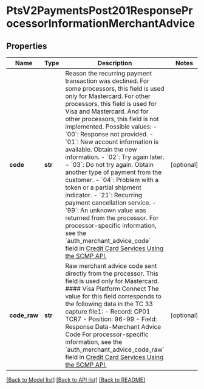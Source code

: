 # PtsV2PaymentsPost201ResponseProcessorInformationMerchantAdvice

## Properties
Name | Type | Description | Notes
------------ | ------------- | ------------- | -------------
**code** | **str** | Reason the recurring payment transaction was declined. For some processors, this field is used only for Mastercard. For other processors, this field is used for Visa and Mastercard. And for other processors, this field is not implemented.  Possible values:   - &#x60;00&#x60;: Response not provided.  - &#x60;01&#x60;: New account information is available. Obtain the new information.  - &#x60;02&#x60;: Try again later.  - &#x60;03&#x60;: Do not try again. Obtain another type of payment from the customer.  - &#x60;04&#x60;: Problem with a token or a partial shipment indicator.  - &#x60;21&#x60;: Recurring payment cancellation service.  - &#x60;99&#x60;: An unknown value was returned from the processor.  For processor-specific information, see the &#x60;auth_merchant_advice_code&#x60; field in [Credit Card Services Using the SCMP API.](http://apps.cybersource.com/library/documentation/dev_guides/CC_Svcs_SCMP_API/html)  | [optional] 
**code_raw** | **str** | Raw merchant advice code sent directly from the processor. This field is used only for Mastercard.  #### Visa Platform Connect The value for this field corresponds to the following data in the TC 33 capture file1: - Record: CP01 TCR7 - Position: 96-99 - Field: Response Data-Merchant Advice Code   For processor-specific information, see the &#x60;auth_merchant_advice_code_raw&#x60; field in [Credit Card Services Using the SCMP API.](http://apps.cybersource.com/library/documentation/dev_guides/CC_Svcs_SCMP_API/html)  | [optional] 

[[Back to Model list]](../README.md#documentation-for-models) [[Back to API list]](../README.md#documentation-for-api-endpoints) [[Back to README]](../README.md)


